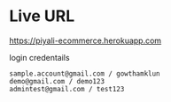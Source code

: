 # Live URL
https://piyali-ecommerce.herokuapp.com

login credentails
```
sample.account@gmail.com / gowthamklun
demo@gmail.com / demo123
admintest@gmail.com / test123
```

